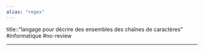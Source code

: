 ```yaml
---
alias: "regex"
---
```

title::"langage pour décrire des ensembles des chaînes de caractères"
#informatique #no-review 

----
